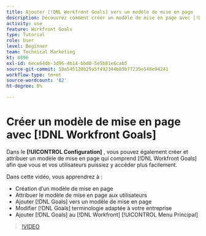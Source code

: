 ```yaml
---
title: Ajouter [!DNL Workfront Goals] vers un modèle de mise en page
description: Découvrez comment créer un modèle de mise en page avec [!DNL Workfront Goals], assign the layout template to users, and change [!DNL Goals] terminologie adaptée à votre entreprise.
activity: use
feature: Workfront Goals
type: Tutorial
role: User
level: Beginner
team: Technical Marketing
kt: 8896
exl-id: 6ece64db-3d96-4b14-bbd0-5e5b81e6cab5
source-git-commit: 58a545120b29a5f492344b89b77235e548e94241
workflow-type: tm+mt
source-wordcount: '82'
ht-degree: 0%

---
```


# Créer un modèle de mise en page avec [!DNL Workfront Goals]

Dans le **[!UICONTROL Configuration]** , vous pouvez également créer et attribuer un modèle de mise en page qui comprend [!DNL Workfront Goals] afin que vous et vos utilisateurs puissiez y accéder plus facilement.

Dans cette vidéo, vous apprendrez à :

* Création d’un modèle de mise en page
* Attribuer le modèle de mise en page aux utilisateurs
* Ajouter [!DNL Goals] vers un modèle de mise en page
* Modifier [!DNL Goals] terminologie adaptée à votre entreprise
* Ajouter [!DNL Goals] au [!DNL Workfront] [!UICONTROL Menu Principal]

>[!VIDEO](https://video.tv.adobe.com/v/335190/?quality=12)

<!--
Learn more graphic
-->
